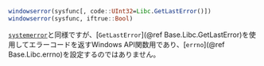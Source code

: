```julia
windowserror(sysfunc[, code::UInt32=Libc.GetLastError()])
windowserror(sysfunc, iftrue::Bool)
```

[`systemerror`](@ref)と同様ですが、[`GetLastError`](@ref Base.Libc.GetLastError)を使用してエラーコードを返すWindows API関数用であり、[`errno`](@ref Base.Libc.errno)を設定するのではありません。
